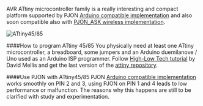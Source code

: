 AVR ATtiny microcontroller family is a really interesting and compact platform supported by PJON [Arduino compatible implementation](https://github.com/gioblu/PJON) and also soon compatible also with [PJON_ASK wireless implementation](https://github.com/gioblu/PJON_ASK). 

![ATtiny45/85](http://uk.rs-online.com/largeimages/F6962327-01.jpg)

####How to program ATtiny 45/85
You physically need at least one ATtiny microcontroller, a breadboard, some jumpers and an Arduino duemilanove / Uno used as an Arduino ISP programmer. Follow [High-Low Tech tutorial](http://highlowtech.org/?p=1706) by David Mellis and get the last version of the [attiny repository](https://github.com/damellis/attiny).

####Use PJON with ATtiny45/85
PJON [Arduino compatible implementation](https://github.com/gioblu/PJON) works smoothly on PIN 2 and 3, using PJON on PIN 1 and 4 leads to low performance or malfunction. The reasons why this happens are still to be clarified with study and experimentation.

